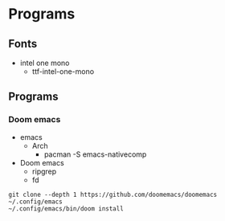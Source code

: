 # Programs
## Fonts
+ intel one mono
    + ttf-intel-one-mono

## Programs
### Doom emacs
+ emacs
    + Arch
        + pacman -S emacs-nativecomp
+ Doom emacs
    + ripgrep
    + fd
```
git clone --depth 1 https://github.com/doomemacs/doomemacs ~/.config/emacs
~/.config/emacs/bin/doom install
```
